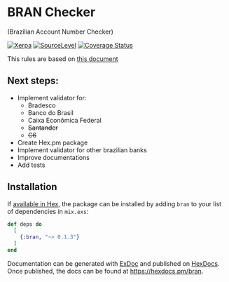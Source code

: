# BRAN Checker

(Brazilian Account Number Checker)

[![Xerpa](https://circleci.com/gh/Xerpa/bran_checker.svg?style=shield)](https://circleci.com/gh/Xerpa/bran_checker) [![SourceLevel](https://app.sourcelevel.io/github/Xerpa/-/bran_checker.svg)](https://app.sourcelevel.io/github/Xerpa/-/bran_checker) [![Coverage Status](https://coveralls.io/repos/github/Xerpa/bran_checker/badge.svg?branch=master)](https://coveralls.io/github/Xerpa/bran_checker?branch=master)

This rules are based on [this document](http://177.153.6.25/ercompany.com.br/boleto/laravel-boleto-master/manuais/Regras%20Validacao%20Conta%20Corrente%20VI_EPS.pdf)

## Next steps:

-   Implement validator for:
    -   Bradesco
    -   Banco do Brasil
    -   Caixa Econômica Federal
    -   ~~Santander~~
    -   ~~C6~~
-   Create Hex.pm package
-   Implement validator for other brazilian banks
-   Improve documentations
-   Add tests

## Installation

If [available in Hex](https://hex.pm/docs/publish), the package can be installed
by adding `bran` to your list of dependencies in `mix.exs`:

```elixir
def deps do
  [
    {:bran, "~> 0.1.3"}
  ]
end
```

Documentation can be generated with [ExDoc](https://github.com/elixir-lang/ex_doc)
and published on [HexDocs](https://hexdocs.pm). Once published, the docs can
be found at <https://hexdocs.pm/bran>.
